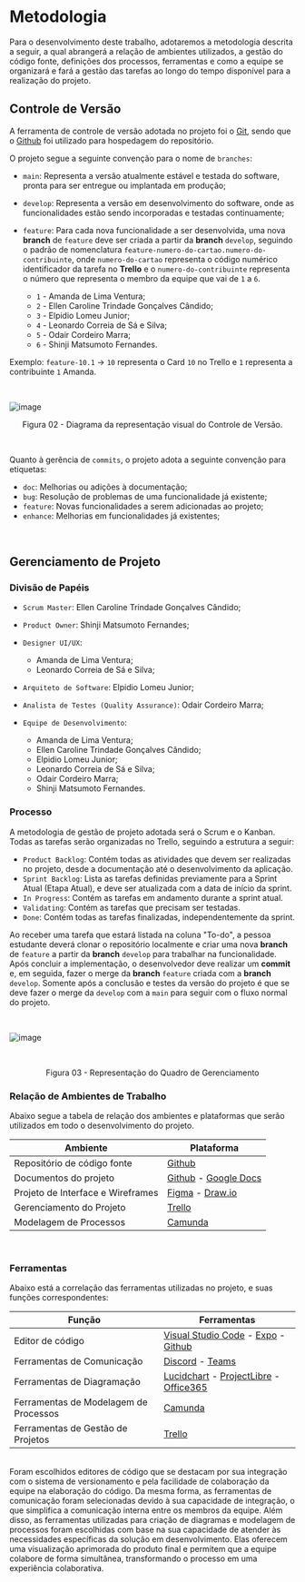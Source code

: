 # Metodologia


Para o desenvolvimento deste trabalho, adotaremos a metodologia descrita a seguir, a qual abrangerá a relação de ambientes utilizados, a gestão do código fonte, definições dos processos, ferramentas e como a equipe se organizará e fará a gestão das tarefas ao longo do tempo disponível para a realização do projeto.

<!-- ## Relação de Ambientes de Trabalho
#
Os artefatos do projeto são desenvolvidos a partir de diversas plataformas e a relação dos ambientes com seu respectivo propósito deverá ser apresentada em uma tabela que especifica que detalha Ambiente, Plataforma e Link de Acesso. 
Nota: Vide documento modelo do estudo de caso "Portal de Notícias" e defina também os ambientes e frameworks que serão utilizados no desenvolvimento de aplicações móveis. -->

## Controle de Versão

A ferramenta de controle de versão adotada no projeto foi o
[Git](https://git-scm.com/), sendo que o [Github](https://github.com)
foi utilizado para hospedagem do repositório.

O projeto segue a seguinte convenção para o nome de `branches`:

- `main`: Representa a versão atualmente estável e testada do software, pronta para ser entregue ou implantada em produção;
- `develop`: Representa a versão em desenvolvimento do software, onde as funcionalidades estão sendo incorporadas e testadas continuamente;
- `feature`: Para cada nova funcionalidade a ser desenvolvida, uma nova **branch** de `feature` deve ser criada a partir da **branch** `develop`, seguindo o padrão de nomenclatura `feature-numero-do-cartao.numero-do-contribuinte`, onde `numero-do-cartao` representa o código numérico identificador da tarefa no **Trello** e o `numero-do-contribuinte` representa o número que representa o membro da equipe que vai de `1` a `6`.

   - `1` - Amanda de Lima Ventura;
   - `2` - Ellen Caroline Trindade Gonçalves Cândido;
   - `3` - Elpidio Lomeu Junior;
   - `4` - Leonardo Correia de Sá e Silva;
   - `5` - Odair Cordeiro Marra;
   - `6` - Shinji Matsumoto Fernandes.

Exemplo:
`feature-10.1` -> `10` representa o Card `10` no Trello e `1` representa a contribuinte `1` Amanda.

<br>

![image](https://github.com/ICEI-PUC-Minas-PMV-ADS/pmv-ads-2024-1-e4-proj-infra-t1-2care/assets/107289791/82446522-a716-4121-beff-96bc418d33b3)
<p align="center">Figura 02 - Diagrama da representação visual do Controle de Versão.</p>

<br>

Quanto à gerência de `commits`, o projeto adota a seguinte convenção para etiquetas:

- `doc`: Melhorias ou adições à documentação;
- `bug`: Resolução de problemas de uma funcionalidade já existente;
- `feature`: Novas funcionalidades a serem adicionadas ao projeto;
- `enhance`: Melhorias em funcionalidades já existentes;
<br>

## Gerenciamento de Projeto

### Divisão de Papéis

 - `Scrum Master`: Ellen Caroline Trindade Gonçalves Cândido;
 - `Product Owner`: Shinji Matsumoto Fernandes;

 - `Designer UI/UX`: 
    - Amanda de Lima Ventura;
    - Leonardo Correia de Sá e Silva;

 - `Arquiteto de Software`: Elpidio Lomeu Junior;
 - `Analista de Testes (Quality Assurance)`: Odair Cordeiro Marra;
 
 - `Equipe de Desenvolvimento`: 
   - Amanda de Lima Ventura;
   - Ellen Caroline Trindade Gonçalves Cândido;
   - Elpidio Lomeu Junior;
   - Leonardo Correia de Sá e Silva;
   - Odair Cordeiro Marra;
   - Shinji Matsumoto Fernandes.


### Processo

A metodologia de gestão de projeto adotada será o Scrum e o Kanban. Todas as tarefas serão organizadas no Trello, seguindo a estrutura a seguir:

- `Product Backlog`: Contém todas as atividades que devem ser realizadas no projeto, desde a documentação até o desenvolvimento da aplicação.
- `Sprint Backlog`: Lista as tarefas definidas previamente para a Sprint Atual (Etapa Atual), e deve ser atualizada com a data de início da sprint.
- `In Progress`: Contém as tarefas em andamento durante a sprint atual.
- `Validating`: Contém as tarefas que precisam ser testadas.
- `Done`: Contém todas as tarefas finalizadas, independentemente da sprint.

Ao receber uma tarefa que estará listada na coluna "To-do", a pessoa estudante deverá clonar o repositório localmente e criar uma nova **branch** de `feature` a partir da **branch** `develop` para trabalhar na funcionalidade. Após concluir a implementação, o desenvolvedor deve realizar um **commit** e, em seguida, fazer o merge da **branch** `feature` criada com a **branch** `develop`. Somente após a conclusão e testes da versão do projeto é que se deve fazer o merge da `develop` com a `main` para seguir com o fluxo normal do projeto.

<br>

![image](https://github.com/ICEI-PUC-Minas-PMV-ADS/pmv-ads-2024-1-e4-proj-infra-t1-2care/assets/107289791/0145d926-0666-4305-b2de-e75eb1afb7bb)



<br>

<p align="center">Figura 03 - Representação do Quadro de Gerenciamento</p align="center">

### Relação de Ambientes de Trabalho

Abaixo segue a tabela de relação dos ambientes e plataformas que serão utilizados em todo o desenvolvimento do projeto.

| Ambiente                        | Plataforma           |
|---------------------------------|----------------------|
| Repositório de código fonte     | [Github](https://github.com/)               |
| Documentos do projeto           | [Github](https://github.com/) - [Google Docs](https://www.google.com/docs/about/)              |
| Projeto de Interface e Wireframes | [Figma](https://www.figma.com/) - [Draw.io](https://app.diagrams.net/)             |
| Gerenciamento do Projeto        | [Trello](https://trello.com/pt-BR) |
| Modelagem de Processos          | [Camunda](https://console.cloud.camunda.io/)              |

<br>

### Ferramentas

Abaixo está a correlação das ferramentas utilizadas no projeto, e suas funções correspondentes:

| Função                                 | Ferramentas                                      |
|----------------------------------------|--------------------------------------------------|
| Editor de código                        | [Visual Studio Code](https://code.visualstudio.com/) - [Expo](https://expo.dev/) - [Github](https://github.com/)   |
| Ferramentas de Comunicação              | [Discord](https://discord.com/) - [Teams](https://www.microsoft.com/pt-br/microsoft-teams/)                             |
| Ferramentas de Diagramação              | [Lucidchart](https://www.lucidchart.com/pages/pt) - [ProjectLibre](https://www.projectlibre.com/) - [Office365](https://www.office.com/)                         |
| Ferramentas de Modelagem de Processos   | [Camunda](https://console.cloud.camunda.io/)                             |
| Ferramentas de Gestão de Projetos       | [Trello](https://trello.com/pt-BR)                                     |

<br>
Foram escolhidos editores de código que se destacam por sua integração com o sistema de versionamento e pela facilidade de colaboração da equipe na elaboração do código. Da mesma forma, as ferramentas de comunicação foram selecionadas devido à sua capacidade de integração, o que simplifica a comunicação interna entre os membros da equipe.
Além disso, as ferramentas utilizadas para criação de diagramas e modelagem de processos foram escolhidas com base na sua capacidade de atender às necessidades específicas da solução em desenvolvimento. Elas oferecem uma visualização aprimorada do produto final e permitem que a equipe colabore de forma simultânea, transformando o processo em uma experiência colaborativa.
